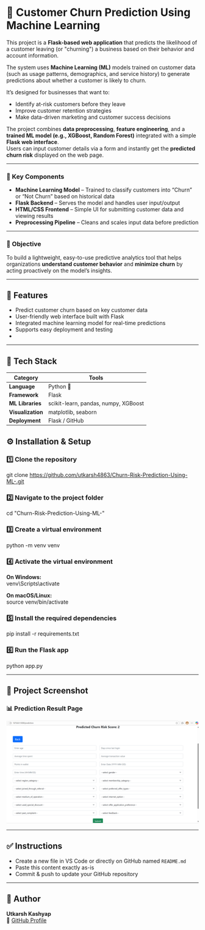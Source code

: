 # 🚀 Customer Churn Prediction Using Machine Learning

This project is a **Flask-based web application** that predicts the likelihood of a customer leaving (or "churning") a business based on their behavior and account information.

The system uses **Machine Learning (ML)** models trained on customer data (such as usage patterns, demographics, and service history) to generate predictions about whether a customer is likely to churn.

It’s designed for businesses that want to:
- Identify at-risk customers before they leave  
- Improve customer retention strategies  
- Make data-driven marketing and customer success decisions  

The project combines **data preprocessing**, **feature engineering**, and a **trained ML model (e.g., XGBoost, Random Forest)** integrated with a simple **Flask web interface**.  
Users can input customer details via a form and instantly get the **predicted churn risk** displayed on the web page.

---

### 🧩 Key Components
- **Machine Learning Model** – Trained to classify customers into “Churn” or “Not Churn” based on historical data  
- **Flask Backend** – Serves the model and handles user input/output  
- **HTML/CSS Frontend** – Simple UI for submitting customer data and viewing results  
- **Preprocessing Pipeline** – Cleans and scales input data before prediction  


---

### 🎯 Objective
To build a lightweight, easy-to-use predictive analytics tool that helps organizations **understand customer behavior** and **minimize churn** by acting proactively on the model’s insights.


---

## 🧠 Features
- Predict customer churn based on key customer data  
- User-friendly web interface built with Flask  
- Integrated machine learning model for real-time predictions  
- Supports easy deployment and testing
- 
---
## 🧩 Tech Stack

| Category | Tools |
|-----------|--------|
| **Language** | Python 🐍 |
| **Framework** | Flask |
| **ML Libraries** | scikit-learn, pandas, numpy, XGBoost |
| **Visualization** | matplotlib, seaborn |
| **Deployment** | Flask / GitHub |

## ⚙️ Installation & Setup

### 1️⃣ Clone the repository
git clone https://github.com/utkarsh4863/Churn-Risk-Prediction-Using-ML-.git  

### 2️⃣ Navigate to the project folder
cd "Churn-Risk-Prediction-Using-ML-"  

### 3️⃣ Create a virtual environment
python -m venv venv  

### 4️⃣ Activate the virtual environment
**On Windows:**  
venv\Scripts\activate  

**On macOS/Linux:**  
source venv/bin/activate  

### 5️⃣ Install the required dependencies
pip install -r requirements.txt  

### 6️⃣ Run the Flask app
python app.py  

---

## 📸 Project Screenshot

### 📊 Prediction Result Page
![Prediction Result](https://raw.githubusercontent.com/utkarsh4863/Churn-Risk-Prediction-Using-ML-/main/Screenshot.png)

---

## ✅ Instructions
- Create a new file in VS Code or directly on GitHub named `README.md`  
- Paste this content exactly as-is  
- Commit & push to update your GitHub repository  

---

## 🧩 Author
**Utkarsh Kashyap**  
🔗 [GitHub Profile](https://github.com/utkarsh4863)
